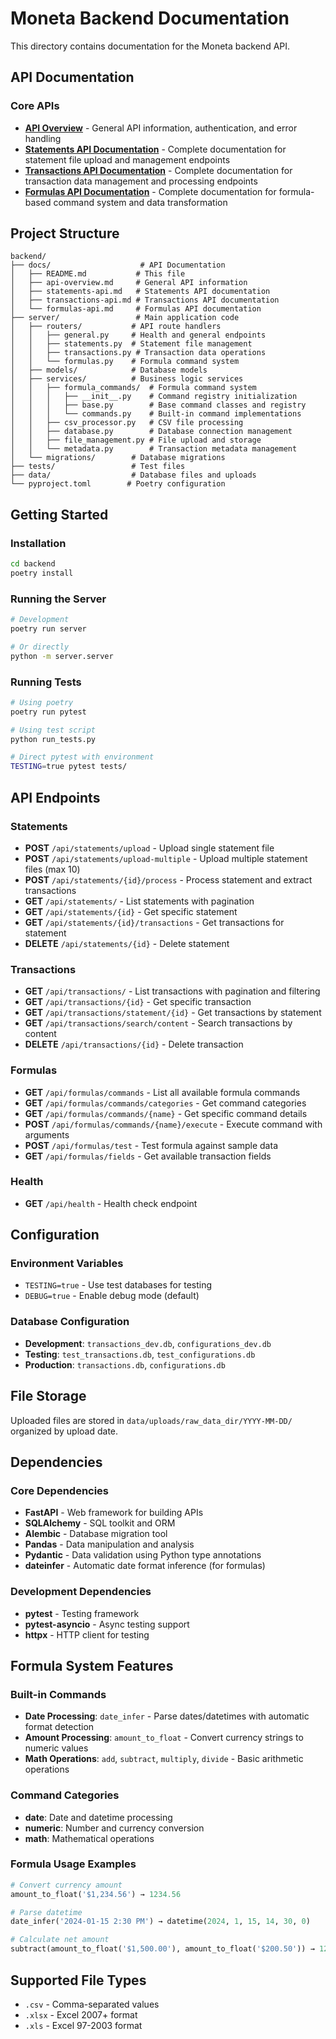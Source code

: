 # Moneta Backend Documentation

This directory contains documentation for the Moneta backend API.

## API Documentation

### Core APIs
- **[API Overview](api-overview.md)** - General API information, authentication, and error handling
- **[Statements API Documentation](statements-api.md)** - Complete documentation for statement file upload and management endpoints
- **[Transactions API Documentation](transactions-api.md)** - Complete documentation for transaction data management and processing endpoints
- **[Formulas API Documentation](formulas-api.md)** - Complete documentation for formula-based command system and data transformation

## Project Structure

```
backend/
├── docs/                    # API Documentation
│   ├── README.md           # This file
│   ├── api-overview.md     # General API information
│   ├── statements-api.md   # Statements API documentation
│   ├── transactions-api.md # Transactions API documentation
│   └── formulas-api.md     # Formulas API documentation
├── server/                 # Main application code
│   ├── routers/           # API route handlers
│   │   ├── general.py     # Health and general endpoints
│   │   ├── statements.py  # Statement file management
│   │   ├── transactions.py # Transaction data operations
│   │   └── formulas.py    # Formula command system
│   ├── models/            # Database models
│   ├── services/          # Business logic services
│   │   ├── formula_commands/  # Formula command system
│   │   │   ├── __init__.py    # Command registry initialization
│   │   │   ├── base.py        # Base command classes and registry
│   │   │   └── commands.py    # Built-in command implementations
│   │   ├── csv_processor.py   # CSV file processing
│   │   ├── database.py        # Database connection management
│   │   ├── file_management.py # File upload and storage
│   │   └── metadata.py        # Transaction metadata management
│   └── migrations/        # Database migrations
├── tests/                 # Test files
├── data/                  # Database files and uploads
└── pyproject.toml        # Poetry configuration
```

## Getting Started

### Installation
```bash
cd backend
poetry install
```

### Running the Server
```bash
# Development
poetry run server

# Or directly
python -m server.server
```

### Running Tests
```bash
# Using poetry
poetry run pytest

# Using test script
python run_tests.py

# Direct pytest with environment
TESTING=true pytest tests/
```

## API Endpoints

### Statements
- **POST** `/api/statements/upload` - Upload single statement file
- **POST** `/api/statements/upload-multiple` - Upload multiple statement files (max 10)
- **POST** `/api/statements/{id}/process` - Process statement and extract transactions
- **GET** `/api/statements/` - List statements with pagination
- **GET** `/api/statements/{id}` - Get specific statement
- **GET** `/api/statements/{id}/transactions` - Get transactions for statement
- **DELETE** `/api/statements/{id}` - Delete statement

### Transactions
- **GET** `/api/transactions/` - List transactions with pagination and filtering
- **GET** `/api/transactions/{id}` - Get specific transaction
- **GET** `/api/transactions/statement/{id}` - Get transactions by statement
- **GET** `/api/transactions/search/content` - Search transactions by content
- **DELETE** `/api/transactions/{id}` - Delete transaction

### Formulas
- **GET** `/api/formulas/commands` - List all available formula commands
- **GET** `/api/formulas/commands/categories` - Get command categories
- **GET** `/api/formulas/commands/{name}` - Get specific command details
- **POST** `/api/formulas/commands/{name}/execute` - Execute command with arguments
- **POST** `/api/formulas/test` - Test formula against sample data
- **GET** `/api/formulas/fields` - Get available transaction fields

### Health
- **GET** `/api/health` - Health check endpoint

## Configuration

### Environment Variables
- `TESTING=true` - Use test databases for testing
- `DEBUG=true` - Enable debug mode (default)

### Database Configuration
- **Development**: `transactions_dev.db`, `configurations_dev.db`
- **Testing**: `test_transactions.db`, `test_configurations.db`
- **Production**: `transactions.db`, `configurations.db`

## File Storage

Uploaded files are stored in `data/uploads/raw_data_dir/YYYY-MM-DD/` organized by upload date.

## Dependencies

### Core Dependencies
- **FastAPI** - Web framework for building APIs
- **SQLAlchemy** - SQL toolkit and ORM
- **Alembic** - Database migration tool
- **Pandas** - Data manipulation and analysis
- **Pydantic** - Data validation using Python type annotations
- **dateinfer** - Automatic date format inference (for formulas)

### Development Dependencies
- **pytest** - Testing framework
- **pytest-asyncio** - Async testing support
- **httpx** - HTTP client for testing

## Formula System Features

### Built-in Commands
- **Date Processing**: `date_infer` - Parse dates/datetimes with automatic format detection
- **Amount Processing**: `amount_to_float` - Convert currency strings to numeric values
- **Math Operations**: `add`, `subtract`, `multiply`, `divide` - Basic arithmetic operations

### Command Categories
- **date**: Date and datetime processing
- **numeric**: Number and currency conversion  
- **math**: Mathematical operations

### Formula Usage Examples
```python
# Convert currency amount
amount_to_float('$1,234.56') → 1234.56

# Parse datetime
date_infer('2024-01-15 2:30 PM') → datetime(2024, 1, 15, 14, 30, 0)

# Calculate net amount  
subtract(amount_to_float('$1,500.00'), amount_to_float('$200.50')) → 1299.5
```

## Supported File Types

- `.csv` - Comma-separated values
- `.xlsx` - Excel 2007+ format
- `.xls` - Excel 97-2003 format
